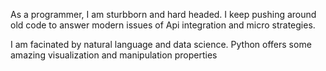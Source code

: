 As a programmer, I am sturbborn and hard headed.  I keep pushing around old code to answer modern issues of Api integration and micro strategies.

I am facinated by natural language and data science.  Python offers some amazing visualization and manipulation properties
